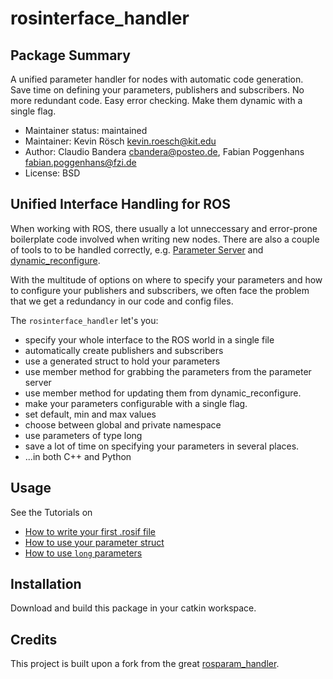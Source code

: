 # rosinterface_handler

## Package Summary
A unified parameter handler for nodes with automatic code generation.
Save time on defining your parameters, publishers and subscribers. No more redundant code. Easy error checking. Make them dynamic with a single flag.

- Maintainer status: maintained
- Maintainer: Kevin Rösch <kevin.roesch@kit.edu>
- Author: Claudio Bandera <cbandera@posteo.de>, Fabian Poggenhans <fabian.poggenhans@fzi.de>
- License: BSD


## Unified Interface Handling for ROS
When working with ROS, there usually a lot unneccessary and error-prone boilerplate code involved when writing new nodes. There are also a couple of tools to to be handled correctly, e.g. [Parameter Server](http://wiki.ros.org/Parameter%20Server) and [dynamic_reconfigure](http://wiki.ros.org/dynamic_reconfigure/).

With the multitude of options on where to specify your parameters and how to configure your publishers and subscribers, we often face the problem that we get a redundancy in our code and config files.

The `rosinterface_handler` let's you:
- specify your whole interface to the ROS world in a single file
- automatically create publishers and subscribers
- use a generated struct to hold your parameters
- use member method for grabbing the parameters from the parameter server
- use member method for updating them from dynamic_reconfigure.
- make your parameters configurable with a single flag.
- set default, min and max values
- choose between global and private namespace
- use parameters of type long
- save a lot of time on specifying your parameters in several places.
- ...in both C++ and Python

## Usage
See the Tutorials on
- [How to write your first .rosif file](doc/HowToWriteYourFirstInterfaceFile.md)
- [How to use your parameter struct](doc/HowToUseYourInterfaceStruct.md)
- [How to use `long` parameters](doc/HowToUseLongParameters.md)

## Installation
Download and build this package in your catkin workspace.

## Credits
This project is built upon a fork from the great [rosparam_handler](https://github.com/cbandera/rosparam_handler).
